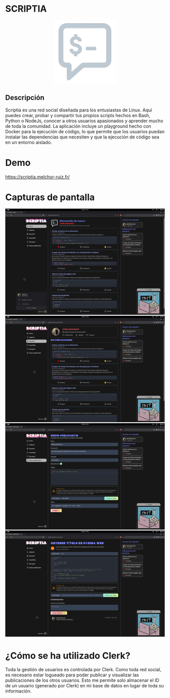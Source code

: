 # SCRIPTIA

<div align="center">
    <img src="./public/logo.png" alt="Logo del proyecto" width="200">
</div>

## Descripción

Scriptia es una red social diseñada para los entusiastas de Linux. Aquí puedes crear, probar y compartir tus propios scripts hechos en Bash, Python o NodeJs, conocer a otros usuarios apasionados y aprender mucho de toda la comunidad.
La aplicación incluye un playground hecho con Docker para la ejecución de código, lo que permite que los usuarios puedan instalar las dependencias que necesiten y que la ejecución de código sea en un entorno aislado.

# Demo
https://scriptia.melchor-ruiz.fr/

# Capturas de pantalla

![Captura de pantalla 1](./public/screenshot-1.png)
![Captura de pantalla 2](./public/screenshot-2.png)
![Captura de pantalla 3](./public/screenshot-3.png)
![Captura de pantalla 4](./public/screenshot-4.png)

# ¿Cómo se ha utilizado Clerk?

Toda la gestión de usuarios es controlada por Clerk. Como toda red social, es necesario estar logueado para poder publicar y visualizar las publicaciones de los otros usuarios. Esto me permite solo almacenar el ID de un usuario (generado por Clerk) en mi base de datos en lugar de toda su información.
